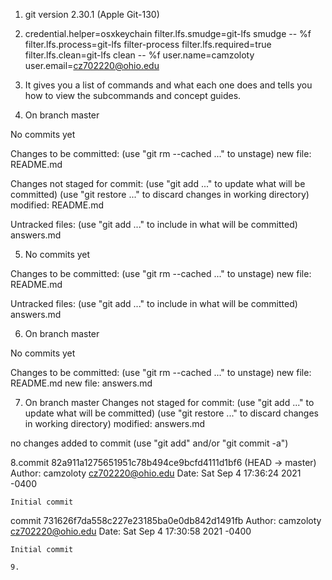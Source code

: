 1. git version 2.30.1 (Apple Git-130)

2. credential.helper=osxkeychain
filter.lfs.smudge=git-lfs smudge -- %f
filter.lfs.process=git-lfs filter-process
filter.lfs.required=true
filter.lfs.clean=git-lfs clean -- %f
user.name=camzoloty
user.email=cz702220@ohio.edu

3. It gives you a list of commands and what each one does and tells you how to view the subcommands and concept guides.

4. On branch master

No commits yet

Changes to be committed:
  (use "git rm --cached <file>..." to unstage)
        new file:   README.md

Changes not staged for commit:
  (use "git add <file>..." to update what will be committed)
  (use "git restore <file>..." to discard changes in working directory)
        modified:   README.md

Untracked files:
  (use "git add <file>..." to include in what will be committed)
        answers.md

5. No commits yet

Changes to be committed:
  (use "git rm --cached <file>..." to unstage)
        new file:   README.md

Untracked files:
  (use "git add <file>..." to include in what will be committed)
        answers.md

6. On branch master

No commits yet

Changes to be committed:
  (use "git rm --cached <file>..." to unstage)
        new file:   README.md
        new file:   answers.md

7. On branch master
Changes not staged for commit:
  (use "git add <file>..." to update what will be committed)
  (use "git restore <file>..." to discard changes in working directory)
        modified:   answers.md

no changes added to commit (use "git add" and/or "git commit -a")

8.commit 82a911a1275651951c78b494ce9bcfd4111d1bf6 (HEAD -> master)
Author: camzoloty <cz702220@ohio.edu>
Date:   Sat Sep 4 17:36:24 2021 -0400

    Initial commit

commit 731626f7da558c227e23185ba0e0db842d1491fb
Author: camzoloty <cz702220@ohio.edu>
Date:   Sat Sep 4 17:30:58 2021 -0400

    Initial commit

    9.